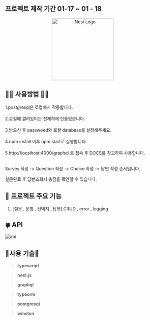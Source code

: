## 프로젝트 제작 기간 01-17 ~ 01 - 18

<p align="center">
  <a href="http://nestjs.com/" target="blank"><img src="https://nestjs.com/img/logo-small.svg" width="200" alt="Nest Logo" /></a>
</p>

## 🌟🌟 사용방법 🌟🌟

1.postgresql은 로컬에서 작동합니다.<br>
<br>
2.로컬에 깔려있다는 전제하에 만들었습니다.<br>
<br>
3.받으신 후 passwoed와 로컬 database를 설정해주세요.<br>
<br>
4.npm install 이후 npm start로 실행합니다.<br>
<br>
5.http://localhost:4000/graphql 로 접속 후 DOCS를 참고하여 사용합니다.<br>
<br>

Survey 작성 -> Question 작성 -> Choice 작성 -> 답변 작성 순서입니다.

설문완료 후 답변조회시 총점을 확인할 수 있습니다.


## 🌟 프로젝트 주요 기능

1. [설문 , 문항 , 선택지 , 답변] CRUD , error , logging

## 🍀 API

![api](https://user-images.githubusercontent.com/113084907/213311003-029f7d05-5b6b-4546-a2c9-f50498cd27bf.jpg)


##  🌟사용 기술🌟

> **typescript**

> **nest.js**

> **graphql**

> **typeorm**

> **postgresql**

> **winston**


<br/>
</div>
